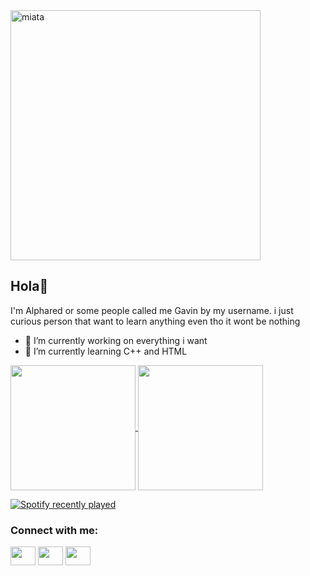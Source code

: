 <img align="center" alt="miata" width="400" src="https://i.pinimg.com/originals/11/ea/39/11ea394a2060a269fb85ed811cca70fe.gif">

## Hola👋 ##


I'm Alphared or some people called me Gavin by my username. i just curious person that want to learn anything even tho it wont be nothing

- 🔭 I’m currently working on everything i want
- 🌱 I’m currently learning C++ and HTML

<a href="https://github.com/anuraghazra/github-readme-stats">
  <img height=200 align="center" src="https://github-readme-stats.vercel.app/api?username=Alphared26&theme=transparent" />
</a>
<a href="https://github.com/anuraghazra/convoychat">
  <img height=200 align="center" src="https://github-readme-stats.vercel.app/api/top-langs?username=Alphared26&layout=compact&langs_count=8&card_width=320&theme=transparent" />
</a>

[![Spotify recently played](https://spotify-recently-played-readme.vercel.app/api?user=s4qtgnvehi7qpn8onp0rlfro3)](https://open.spotify.com/user/s4qtgnvehi7qpn8onp0rlfro3)

<h3 align="left">Connect with me:</h3>
<p align="left">
<a href="https://www.linkedin.com/in/mayolus-gavin-0b79162b4/" target="blank"><img align="center" src="https://cdn.jsdelivr.net/npm/simple-icons@3.0.1/icons/linkedin.svg" alt="" height="30" width="40" /></a>
<a href="https://instagram.com/gavin_alphared" target="blank"><img align="center" src="https://cdn.jsdelivr.net/npm/simple-icons@3.0.1/icons/instagram.svg" alt="" height="30" width="40" /></a>
<a href="https://youtube.com/c/GAVINGAMERZ" target="blank"><img align="center" src="https://cdn.jsdelivr.net/npm/simple-icons@3.0.1/icons/youtube.svg" alt="" height="30" width="40" /></a>
</p>
